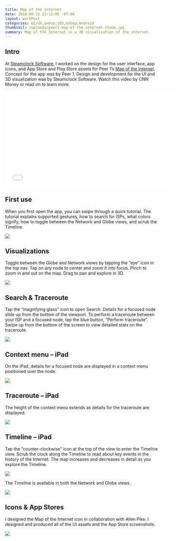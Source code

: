 ```yaml
---
title: Map of the Internet
date: 2016-06-12 22:12:00 -07:00
layout: workPost
categories: UI/UX,&nbsp;iOS,&nbsp;Android
thumbnail: /uploads/peer1-map-of-the-internet-thumb.jpg
summary: Map of the Internet is a 3D visualization of the internet.
---
```


## __Intro__

At <a href="http://www.steamclock.com/" target="_blank">Steamclock Software</a>, I worked on the design for the user interface, app icons, and App Store and Play Store assets for Peer 1’s <a href="https://itunes.apple.com/us/app/map-internet-by-peer-1-hosting/id605924222?ls=1&mt=8" target="_blank">Map of the Internet</a>. Concept for the app was by Peer 1. Design and development for the UI and 3D visualization was by Steamclock Software. Watch this video by <span class="fw7">CNN Money</span> or read on to learn more.

<div class="fl w-100 w-60-l pr4-l">
	<div class="vendor mt4-l"><iframe src="//www.youtube.com/embed/1YdBsoh4lp8" width="560" height="315" frameborder="0"> </iframe></div>
</div>

## __First use__

When you first open the app, you can swipe through a quick tutorial. The tutorial explains supported gestures, how to search for ISPs, what colors signify, how to toggle between the Network and Globe views, and scrub the Timeline.

<img src="/uploads/peer1-iphone-firstuse.jpg"/>

## __Visualizations__

Toggle between the Globe and Network views by tapping the “eye” icon in the top nav. Tap on any node to center and zoom it into focus. Pinch to zoom in and out on the map. Drag to pan and explore in 3D.

<img src="/uploads/peer1-iphone-globe-3dgrid-node.jpg"/>

## __Search &amp; Traceroute__

Tap the “magnifying glass” icon to open Search. Details for a focused node slide up from the bottom of the viewport. To perform a traceroute between your ISP and a focused node, tap the blue button, “Perform traceroute”. Swipe up from the bottom of the screen to view detailed stats on the traceroute.

<img src="/uploads/peer1-iphone-search-traceroute-results.jpg"/>

## __Context menu – iPad__

On the iPad, details for a focused node are displayed in a context menu positioned over the node.

<img src="/uploads/peer1-ipad-node.jpg"/>

## __Traceroute – iPad__

The height of the context menu extends as details for the traceroute are displayed.

<img src="/uploads/peer1-ipad-traceroute.jpg"/>
	
## __Timeline – iPad__

Tap the “counter-clockwise” icon at the top of the view to enter the Timeline view. Scrub the clock along the Timeline to read about key events in the history of the Internet. The map increases and decreases in detail as you explore the Timeline.

<img src="/uploads/peer1-ipad-timeline.jpg"/>

The Timeline is available in both the Network and Globe views.

<img src="/uploads/peer1-ipad-timeline-globe.jpg"/>

## __Icons &amp; App Stores__

I designed the Map of the Internet icon in collaboration with Allen Pike. I designed and produced all of the UI assets and the App Store screenshots.

<img src="/uploads/peer1-appstore.jpg"/>
